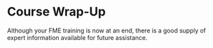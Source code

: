 # Course Wrap-Up #

Although your FME training is now at an end, there is a good supply of expert information available for future assistance.
